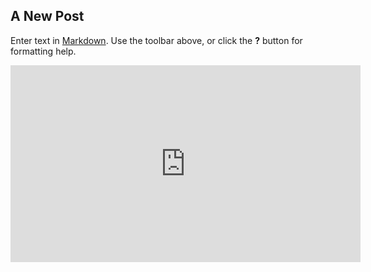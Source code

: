 ## A New Post

Enter text in [Markdown](http://daringfireball.net/projects/markdown/). Use the toolbar above, or click the **?** button for formatting help.


<iframe width="560" height="315" src="https://www.youtube-nocookie.com/embed/3Sb1B2oCndA?rel=0&amp;controls=0&amp;showinfo=0&amp;start=240" frameborder="0" allow="autoplay; encrypted-media" allowfullscreen></iframe>
